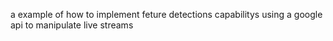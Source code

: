 a example of how to implement feture detections capabilitys using a google api to manipulate live streams
